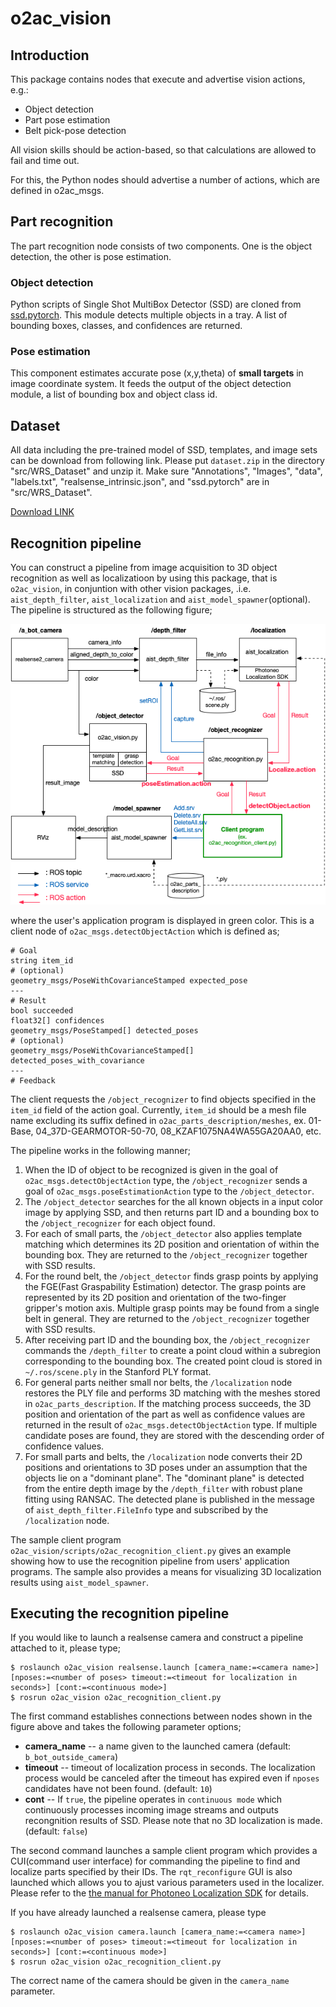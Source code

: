 o2ac_vision
===============
## Introduction

This package contains nodes that execute and advertise vision actions, e.g.:

- Object detection
- Part pose estimation
- Belt pick-pose detection

All vision skills should be action-based, so that calculations are allowed to fail and time out.

For this, the Python nodes should advertise a number of actions, which are defined in o2ac_msgs.


## Part recognition
The part recognition node consists of two components. One is the object detection, the other is pose estimation.


### Object detection
Python scripts of Single Shot MultiBox Detector (SSD) are cloned from [ssd.pytorch](https://github.com/amdegroot/ssd.pytorch).
This module detects multiple objects in a tray. A list of bounding boxes, classes, and confidences are returned.


### Pose estimation
This component estimates accurate pose (x,y,theta) of **small targets** in image coordinate system. It feeds the output of the object detection module, a list of bounding box and object class id.



## Dataset
All data including the pre-trained model of SSD, templates, and image sets can be download from following link.
Please put `dataset.zip` in the directory "src/WRS_Dataset" and unzip it.
Make sure "Annotations", "Images", "data", "labels.txt", "realsense_intrinsic.json", and "ssd.pytorch" are in "src/WRS_Dataset".

[Download LINK](https://since1954-my.sharepoint.com/:f:/g/personal/z119104_since1954_onmicrosoft_com/EjnbKhpQsTRGnJWvP5ivM9sB3IzRr7gdRk0klG6oxHJyAQ?e=A3sxj1)


## Recognition pipeline
You can construct a pipeline from image acquisition to 3D object recognition as well as localizatioon by using this package, that is `o2ac_vision`, in conjuntion with other vision packages, .i.e. `aist_depth_filter`, `aist_localization` and `aist_model_spawner`(optional).
The pipeline is structured as the following figure;

![Recognition pipeline](docs/recognition_pipeline.png)

where the user's application program is displayed in green color. This is a client node of `o2ac_msgs.detectObjectAction` which is defined as;
```
# Goal
string item_id
# (optional)
geometry_msgs/PoseWithCovarianceStamped expected_pose
---
# Result
bool succeeded
float32[] confidences
geometry_msgs/PoseStamped[] detected_poses
# (optional)
geometry_msgs/PoseWithCovarianceStamped[] detected_poses_with_covariance
---
# Feedback 
```
The client requests the `/object_recognizer` to find objects specified in the `item_id` field of the action goal. Currently, `item_id` should be a mesh file name excluding its suffix defined in `o2ac_parts_description/meshes`, ex. 01-Base, 04_37D-GEARMOTOR-50-70, 08_KZAF1075NA4WA55GA20AA0, etc.

The pipeline works in the following manner;

1. When the ID of object to be recognized is given in the goal of `o2ac_msgs.detectObjectAction` type, the `/object_recognizer` sends a goal of `o2ac_msgs.poseEstimationAction` type to the `/object_detector`.
2. The `/object_detector` searches for the all known objects in a input color image by applying SSD, and then returns part ID and a bounding box to the `/object_recognizer` for each object found.
3. For each of small parts, the `/object_detector` also applies template matching which determines its 2D position and orientation of within the bounding box. They are returned to the `/object_recognizer` together with SSD results.
4. For the round belt, the `/object_detector` finds grasp points by applying the FGE(Fast Graspability Estimation) detector. The grasp points are represented by its 2D position and orientation of the two-finger gripper's motion axis. Multiple grasp points may be found from a single belt in general. They are returned to the `/object_recognizer` together with SSD results.
5. After receiving part ID and the bounding box, the `/object_recognizer` commands the `/depth_filter` to create a point cloud within a subregion corresponding to the bounding box. The created point cloud is stored in `~/.ros/scene.ply` in the Stanford PLY format.
6. For general parts neither small nor belts, the `/localization` node restores the PLY file and performs 3D matching with the meshes stored in `o2ac_parts_description`. If the matching process succeeds, the 3D position and orientation of the part as well as confidence values are returned in the result of `o2ac_msgs.detectObjectAction` type. If multiple candidate poses are found, they are stored with the descending order of confidence values.
7. For small parts and belts, the `/localization` node converts their 2D positions and orientations to 3D poses under an assumption that the objects lie on a "dominant plane". The "dominant plane" is detected from the entire depth image by the `/depth_filter` with robust plane fitting using RANSAC. The detected plane is published in the message of `aist_depth_filter.FileInfo` type and subscribed by the `/localization` node.

The sample client program `o2ac_vision/scripts/o2ac_recognition_client.py` gives an example showing how to use the recognition pipeline from users' application programs. The sample also provides a means for visualizing 3D localization results using `aist_model_spawner`.

## Executing the recognition pipeline
If you would like to launch a realsense camera and construct a pipeline attached to it, please type;
```
$ roslaunch o2ac_vision realsense.launch [camera_name:=<camera name>] [nposes:=<number of poses> timeout:=<timeout for localization in seconds>] [cont:=<continuous mode>]
$ rosrun o2ac_vision o2ac_recognition_client.py
```
The first command establishes connections between nodes shown in the figure above and takes the following parameter options;
 - **camera_name** -- a name given to the launched camera (default: `b_bot_outside_camera`)
 - **timeout** -- timeout of localization process in seconds. The localization process would be canceled after the timeout has expired even if `nposes` candidates have not been found. (default: `10`)
 - **cont** -- If `true`, the pipeline operates in `continuous mode` which continuously processes incoming image streams and outputs recongnition results of SSD. Please note that no 3D localization is made. (default: `false`)

The second command launches a sample client program which provides a CUI(command user interface) for commanding the pipeline to find and localize parts specified by their IDs. The `rqt_reconfigure` GUI is also launched which allows you to ajust various parameters used in the localizer. Please refer to the [the manual for Photoneo Localization SDK](https://photoneo.com/files/manuals/LocalizationSDK/LocalizationSDK1.3-UserManual.pdf) for details.

If you have already launched a realsense camera, please type
```
$ roslaunch o2ac_vision camera.launch [camera_name:=<camera name>] [nposes:=<number of poses> timeout:=<timeout for localization in seconds>] [cont:=<continuous mode>]
$ rosrun o2ac_vision o2ac_recognition_client.py
```
The correct name of the camera should be given in the `camera_name` parameter.